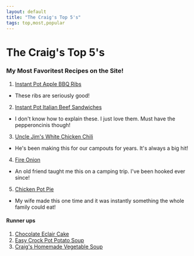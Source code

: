 ```yaml
---
layout: default
title: "The Craig's Top 5's"
tags: top,most,popular
---
```

# The Craig's Top 5's

### My Most Favoritest Recipes on the Site!

1. [Instant Pot Apple BBQ Ribs]({{site.github.url}}/InstantPot/AppleBBQRibs/index.html)
  * These ribs are seriously good!
2. [Instant Pot Italian Beef Sandwiches]({{site.github.url}}/InstantPot/ItalianBeefSandwiches/index.html)
  * I don't know how to explain these.  I just love them.  Must have the pepperoncinis though!
3. [Uncle Jim's White Chicken Chili]({{site.github.url}}/Chilis/UncleJimsWhiteChickenChili/index.html)
  * He's been making this for our campouts for years.  It's always a big hit!
4. [Fire Onion]({{site.github.url}}/Campfire/FireOnion/index.html)
  * An old friend taught me this on a camping trip.  I've been hooked ever since!
5. [Chicken Pot Pie]({{site.github.url}}/CasserolesHeartyPies/ChickenPotPie/index.html)
  * My wife made this one time and it was instantly something the whole family could eat!

#### Runner ups
1. [Chocolate Eclair Cake]({{site.github.url}}/Desserts/ChocolateEclairCake/index.html)
2. [Easy Crock Pot Potato Soup]({{site.github.url}}/SlowCooker/EasyCrockPotPotatoSoup/index.html)
3. [Craig's Homemade Vegetable Soup]({{site.github.url}}/SoupsAndStews/CraigsHomemadeVegetableSoup/index.html)
